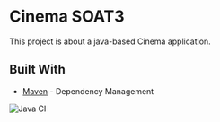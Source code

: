 # Cinema SOAT3

This project is about a java-based Cinema application.

## Built With
* [Maven](https://maven.apache.org/) - Dependency Management


![Java CI](https://github.com/Matthijswilhelmus/SOAT3/workflows/Java%20CI/badge.svg?branch=master)